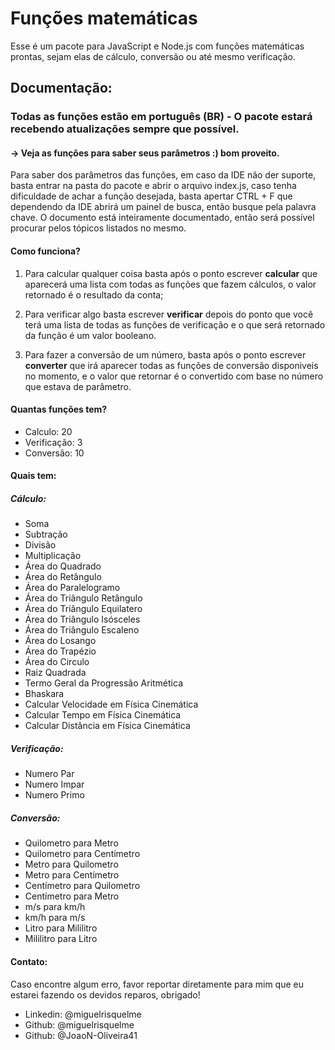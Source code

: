 # Funções matemáticas
Esse é um pacote para JavaScript e Node.js com funções matemáticas prontas, sejam elas de cálculo, conversão ou até mesmo verificação.

## Documentação:
### Todas as funções estão em português (BR) - O pacote estará recebendo atualizações sempre que possível.
#### -> Veja as funções para saber seus parâmetros :) bom proveito.
Para saber dos parâmetros das funções, em caso da IDE não der suporte, basta entrar na pasta do pacote e abrir o arquivo index.js, caso tenha dificuldade de achar a função desejada, basta apertar CTRL + F que dependendo da IDE abrirá um painel de busca, então busque pela palavra chave. O documento está inteiramente documentado, então será possível procurar pelos tópicos listados no mesmo.

#### Como funciona?

1. Para calcular qualquer coisa basta após o ponto escrever <b>calcular</b> que aparecerá uma lista com todas as funções que fazem cálculos, o valor retornado é o resultado da conta;

2. Para verificar algo basta escrever <b>verificar</b> depois do ponto que você terá uma lista de todas as funções de verificação e o que será retornado da função é um valor booleano.

3. Para fazer a conversão de um número, basta após o ponto escrever <b>converter</b> que irá aparecer todas as funções de conversão disponiveis no momento, e o valor que retornar é o convertido com base no número que estava de parâmetro.

#### Quantas funções tem?
- Calculo: 20
- Verificação: 3
- Conversão: 10

#### Quais tem:

##### Cálculo:
- Soma
- Subtração
- Divisão
- Multiplicação
- Área do Quadrado
- Área do Retângulo
- Área do Paralelogramo
- Área do Triângulo Retângulo
- Área do Triângulo Equilatero
- Área do Triângulo Isósceles
- Área do Triângulo Escaleno
- Área do Losango
- Área do Trapézio
- Área do Circulo
- Raiz Quadrada
- Termo Geral da Progressão Aritmética
- Bhaskara
- Calcular Velocidade em Física Cinemática
- Calcular Tempo em Física Cinemática
- Calcular Distância em Física Cinemática

##### Verificação:

- Numero Par
- Numero Impar
- Numero Primo

##### Conversão:

- Quilometro para Metro
- Quilometro para Centímetro
- Metro para Quilometro
- Metro para Centímetro
- Centímetro para Quilometro
- Centímetro para Metro
- m/s para km/h
- km/h para m/s
- Litro para Mililitro
- Mililitro para Litro

#### Contato:
Caso encontre algum erro, favor reportar diretamente para mim que eu estarei fazendo os devidos reparos, obrigado!
- Linkedin: @miguelrisquelme
- Github: @miguelrisquelme
- Github: @JoaoN-Oliveira41
